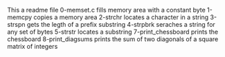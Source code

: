 This a readme file
0-memset.c fills memory area with a constant byte
1-memcpy copies a memory area
2-strchr locates a character in a string
3-strspn gets the legth of a prefix substring
4-strpbrk seraches a string for any set of bytes
5-strstr locates a substring
7-print_chessboard prints the chessboard
8-print_diagsums prints the sum of two diagonals of a square matrix of integers
